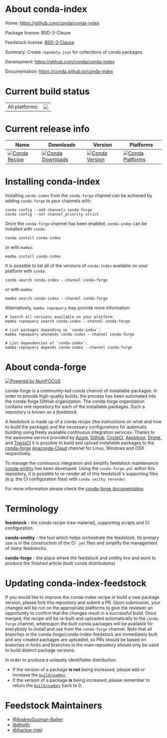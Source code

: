 About conda-index
=================

Home: https://github.com/conda/conda-index

Package license: BSD-3-Clause

Feedstock license: [BSD-3-Clause](https://github.com/conda-forge/conda-index-feedstock/blob/main/LICENSE.txt)

Summary: Create `repodata.json` for collections of conda packages.

Development: https://github.com/conda/conda-index

Documentation: https://conda.github.io/conda-index

Current build status
====================


<table><tr><td>All platforms:</td>
    <td>
      <a href="https://dev.azure.com/conda-forge/feedstock-builds/_build/latest?definitionId=18220&branchName=main">
        <img src="https://dev.azure.com/conda-forge/feedstock-builds/_apis/build/status/conda-index-feedstock?branchName=main">
      </a>
    </td>
  </tr>
</table>

Current release info
====================

| Name | Downloads | Version | Platforms |
| --- | --- | --- | --- |
| [![Conda Recipe](https://img.shields.io/badge/recipe-conda--index-green.svg)](https://anaconda.org/conda-forge/conda-index) | [![Conda Downloads](https://img.shields.io/conda/dn/conda-forge/conda-index.svg)](https://anaconda.org/conda-forge/conda-index) | [![Conda Version](https://img.shields.io/conda/vn/conda-forge/conda-index.svg)](https://anaconda.org/conda-forge/conda-index) | [![Conda Platforms](https://img.shields.io/conda/pn/conda-forge/conda-index.svg)](https://anaconda.org/conda-forge/conda-index) |

Installing conda-index
======================

Installing `conda-index` from the `conda-forge` channel can be achieved by adding `conda-forge` to your channels with:

```
conda config --add channels conda-forge
conda config --set channel_priority strict
```

Once the `conda-forge` channel has been enabled, `conda-index` can be installed with `conda`:

```
conda install conda-index
```

or with `mamba`:

```
mamba install conda-index
```

It is possible to list all of the versions of `conda-index` available on your platform with `conda`:

```
conda search conda-index --channel conda-forge
```

or with `mamba`:

```
mamba search conda-index --channel conda-forge
```

Alternatively, `mamba repoquery` may provide more information:

```
# Search all versions available on your platform:
mamba repoquery search conda-index --channel conda-forge

# List packages depending on `conda-index`:
mamba repoquery whoneeds conda-index --channel conda-forge

# List dependencies of `conda-index`:
mamba repoquery depends conda-index --channel conda-forge
```


About conda-forge
=================

[![Powered by
NumFOCUS](https://img.shields.io/badge/powered%20by-NumFOCUS-orange.svg?style=flat&colorA=E1523D&colorB=007D8A)](https://numfocus.org)

conda-forge is a community-led conda channel of installable packages.
In order to provide high-quality builds, the process has been automated into the
conda-forge GitHub organization. The conda-forge organization contains one repository
for each of the installable packages. Such a repository is known as a *feedstock*.

A feedstock is made up of a conda recipe (the instructions on what and how to build
the package) and the necessary configurations for automatic building using freely
available continuous integration services. Thanks to the awesome service provided by
[Azure](https://azure.microsoft.com/en-us/services/devops/), [GitHub](https://github.com/),
[CircleCI](https://circleci.com/), [AppVeyor](https://www.appveyor.com/),
[Drone](https://cloud.drone.io/welcome), and [TravisCI](https://travis-ci.com/)
it is possible to build and upload installable packages to the
[conda-forge](https://anaconda.org/conda-forge) [Anaconda-Cloud](https://anaconda.org/)
channel for Linux, Windows and OSX respectively.

To manage the continuous integration and simplify feedstock maintenance
[conda-smithy](https://github.com/conda-forge/conda-smithy) has been developed.
Using the ``conda-forge.yml`` within this repository, it is possible to re-render all of
this feedstock's supporting files (e.g. the CI configuration files) with ``conda smithy rerender``.

For more information please check the [conda-forge documentation](https://conda-forge.org/docs/).

Terminology
===========

**feedstock** - the conda recipe (raw material), supporting scripts and CI configuration.

**conda-smithy** - the tool which helps orchestrate the feedstock.
                   Its primary use is in the construction of the CI ``.yml`` files
                   and simplify the management of *many* feedstocks.

**conda-forge** - the place where the feedstock and smithy live and work to
                  produce the finished article (built conda distributions)


Updating conda-index-feedstock
==============================

If you would like to improve the conda-index recipe or build a new
package version, please fork this repository and submit a PR. Upon submission,
your changes will be run on the appropriate platforms to give the reviewer an
opportunity to confirm that the changes result in a successful build. Once
merged, the recipe will be re-built and uploaded automatically to the
`conda-forge` channel, whereupon the built conda packages will be available for
everybody to install and use from the `conda-forge` channel.
Note that all branches in the conda-forge/conda-index-feedstock are
immediately built and any created packages are uploaded, so PRs should be based
on branches in forks and branches in the main repository should only be used to
build distinct package versions.

In order to produce a uniquely identifiable distribution:
 * If the version of a package **is not** being increased, please add or increase
   the [``build/number``](https://docs.conda.io/projects/conda-build/en/latest/resources/define-metadata.html#build-number-and-string).
 * If the version of a package **is** being increased, please remember to return
   the [``build/number``](https://docs.conda.io/projects/conda-build/en/latest/resources/define-metadata.html#build-number-and-string)
   back to 0.

Feedstock Maintainers
=====================

* [@AndresGuzman-Ballen](https://github.com/AndresGuzman-Ballen/)
* [@dholth](https://github.com/dholth/)
* [@jharlow-intel](https://github.com/jharlow-intel/)


